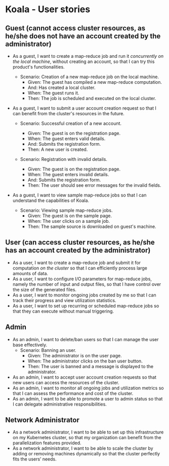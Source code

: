 # Koala - User stories

## Guest (cannot access cluster resources, as he/she does not have an account created by the administrator)
- As a guest, I want to create a map-reduce job and run it *concurrently on the local machine*, without creating an account, so that I can try this product's functionalities.
    - Scenario: Creation of a new map-reduce job on the local machine.
        - Given: The guest has compiled a new map-reduce computation.  
        - And: Has created a local cluster.
        - When: The guest runs it. 
        - Then: The job is scheduled and executed on the local cluster. 

- As a guest, I want to submit a user account creation request so that I can benefit from the cluster's resources in the future.
    - Scenario: Successful creation of a new account. 
        - Given: The guest is on the registration page.
        - When: The guest enters valid details.
        - And: Submits the registration form.
        - Then: A new user is created.

    - Scenario: Registration with invalid details. 
        - Given: The guest is on the registration page.
        - When: The guest enters invalid details.
        - And: Submits the registration form.
        - Then: The user should see error messages for the invalid fields.

- As a guest, I want to view sample map-reduce jobs so that I can understand the capabilities of Koala.
    - Scenario: Viewing sample map-reduce jobs.
        - Given: The guest is on the sample page.
        - When: The user clicks on a sample job.
        - Then: The sample source is downloaded on guest's machine.

## User (can access cluster resources, as he/she has an account created by the administrator)
- As a user, I want to create a map-reduce job and submit it for computation *on the cluster* so that I can efficiently process large amounts of data.
- As a user, I want to configure I/O parameters for map-reduce jobs, namely the number of input and output files, so that I have control over the size of the generated files.
- As a user, I want to monitor ongoing jobs created by me so that I can track their progress and view utilization statistics.
- As a user, I want to set up recurring or scheduled map-reduce jobs so that they can execute without manual triggering.

## Admin
- As an admin, I want to delete/ban users so that I can manage the user base effectively.
    - Scenario: Banning an user.
        - Given: The administrator is on the user page.
        - When: The administrator clicks on the ban user button.
        - Then: The user is banned and a message is displayed to the administrator.
- As an admin, I want to accept user account creation requests so that new users can access the resources of the cluster.
- As an admin, I want to monitor all ongoing jobs and utilization metrics so that I can assess the performance and cost of the cluster.
- As an admin, I want to be able to promote a user to admin status so that I can delegate administrative responsibilities.

## Network Administrator
- As a network administrator, I want to be able to set up this infrastructure on my Kubernetes cluster, so that my organization can benefit from the parallelization features provided.
- As a network administrator, I want to be able to scale the cluster by adding or removing machines dynamically so that the cluster perfectly fits the users’ needs.
